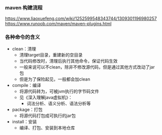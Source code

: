 ### maven 构建流程

https://www.liaoxuefeng.com/wiki/1252599548343744/1309301196980257
https://www.runoob.com/maven/maven-plugins.html

### 各种命令的含义

* clean：清理
  * 清理target目录，重建新的空目录
  * 当代码修改时，清理后执行其他命令，保证代码生效
  * 一般来说可以不clean，除非不修改源代码，但是通过其他方式改动了jar包
  * 但是为了保险起见，一般都会加clean
* compile：编译
  * 将源代码转为，可被jvm执行的字节码文件
  * 见《深入理解java虚拟机》：
    * 词法分析、语义分析、语法分析等
* package：打包
  * 将源代码打包成可执行的jar包
* install：安装
  * 编译、打包、安装到本地仓库